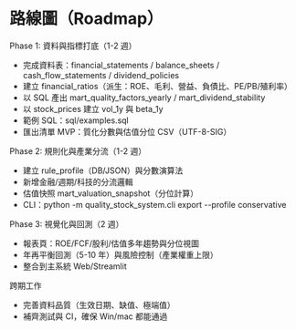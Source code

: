 # 路線圖（Roadmap）

Phase 1: 資料與指標打底（1-2 週）
- 完成資料表：financial_statements / balance_sheets / cash_flow_statements / dividend_policies
- 建立 financial_ratios（派生：ROE、毛利、營益、負債比、PE/PB/殖利率）
- 以 SQL 產出 mart_quality_factors_yearly / mart_dividend_stability
- 以 stock_prices 建立 vol_1y 與 beta_1y
- 範例 SQL：sql/examples.sql
- 匯出清單 MVP：質化分數與估值分位 CSV（UTF-8-SIG）

Phase 2: 規則化與產業分流（1-2 週）
- 建立 rule_profile（DB/JSON）與分數演算法
- 新增金融/週期/科技的分流邏輯
- 估值快照 mart_valuation_snapshot（分位計算）
- CLI：python -m quality_stock_system.cli export --profile conservative

Phase 3: 視覺化與回測（2 週）
- 報表頁：ROE/FCF/股利/估值多年趨勢與分位視圖
- 年再平衡回測（5-10 年）與風險控制（產業權重上限）
- 整合到主系統 Web/Streamlit

跨期工作
- 完善資料品質（生效日期、缺值、極端值）
- 補齊測試與 CI，確保 Win/mac 都能通過

